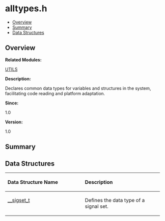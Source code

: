 # alltypes.h<a name="ZH-CN_TOPIC_0000001058076903"></a>

-   [Overview](#section2092850197165626)
-   [Summary](#section836727803165626)
-   [Data Structures](#nested-classes)

## **Overview**<a name="section2092850197165626"></a>

**Related Modules:**

[UTILS](UTILS.md)

**Description:**

Declares common data types for variables and structures in the system, facilitating code reading and platform adaptation. 

**Since:**

1.0

**Version:**

1.0

## **Summary**<a name="section836727803165626"></a>

## Data Structures<a name="nested-classes"></a>

<a name="table541162735165626"></a>
<table><thead align="left"><tr id="row383190636165626"><th class="cellrowborder" valign="top" width="50%" id="mcps1.1.3.1.1"><p id="p914368163165626"><a name="p914368163165626"></a><a name="p914368163165626"></a>Data Structure Name</p>
</th>
<th class="cellrowborder" valign="top" width="50%" id="mcps1.1.3.1.2"><p id="p736393737165626"><a name="p736393737165626"></a><a name="p736393737165626"></a>Description</p>
</th>
</tr>
</thead>
<tbody><tr id="row1723855548165626"><td class="cellrowborder" valign="top" width="50%" headers="mcps1.1.3.1.1 "><p id="p1172898012165626"><a name="p1172898012165626"></a><a name="p1172898012165626"></a><a href="__sigset_t.md">__sigset_t</a></p>
</td>
<td class="cellrowborder" valign="top" width="50%" headers="mcps1.1.3.1.2 "><p id="p329022626165626"><a name="p329022626165626"></a><a name="p329022626165626"></a>Defines the data type of a signal set. </p>
</td>
</tr>
</tbody>
</table>

